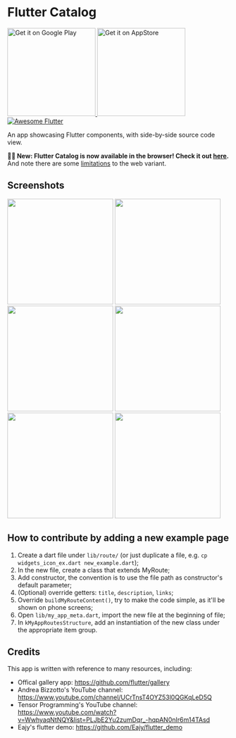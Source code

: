 # Flutter Catalog 

<a href='https://play.google.com/store/apps/details?id=io.github.x_wei.flutter_catalog'>
  <img alt='Get it on Google Play' src='https://play.google.com/intl/en_us/badges/images/generic/en_badge_web_generic.png' width='200'/>
</a>

<a href="https://apps.apple.com/app/id1602928862">
  <img alt='Get it on AppStore' src='https://developer.apple.com/news/images/download-on-the-app-store-badge.png' width='200'>
</a>

<a href="https://github.com/Solido/awesome-flutter#components">
   <img alt="Awesome Flutter" src="https://img.shields.io/badge/Awesome-Flutter-blue.svg?longCache=true&style=flat-square" />
</a>

An app showcasing Flutter components, with side-by-side source code view.

**🚀🚀 New: Flutter Catalog is now available in the browser! Check it out [here](https://x-wei.github.io/flutter_catalog/).**
And note there are some [limitations](https://github.com/X-Wei/flutter_catalog/issues/31#issuecomment-615964713) to the web variant.

## Screenshots

<img src="screenshots/Screenshot_1546722517.png" width="240px" />
<img src="screenshots/Screenshot_1541613187.png" width="240px" />
<img src="screenshots/Screenshot_1541613193.png" width="240px" />
<img src="screenshots/Screenshot_1541613197.png" width="240px" />
<img src="screenshots/Screenshot_1546722832.png" width="240px" />
<img src="screenshots/Screenshot_1546722852.png" width="240px" />


## How to contribute by adding a new example page

1. Create a dart file under `lib/route/` (or just duplicate a file, e.g. `cp widgets_icon_ex.dart new_example.dart`);
2. In the new file, create a class that extends MyRoute;
3. Add  constructor, the convention is to use the file path as constructor's default parameter;
4. (Optional) override getters: `title`, `description`, `links`;
5. Override `buildMyRouteContent()`, try to make the code simple, as it'll be shown on phone screens;
6. Open `lib/my_app_meta.dart`, import the new file at the beginning of file;
7. In `kMyAppRoutesStructure`, add an instantiation of the new class under the appropriate item group.

## Credits

This app is written with reference to many resources, including:

* Offical gallery app: https://github.com/flutter/gallery
* Andrea Bizzotto's YouTube channel: https://www.youtube.com/channel/UCrTnsT4OYZ53l0QGKqLeD5Q
* Tensor Programming's YouTube channel: https://www.youtube.com/watch?v=WwhyaqNtNQY&list=PLJbE2Yu2zumDqr_-hqpAN0nIr6m14TAsd
* Eajy's flutter demo: https://github.com/Eajy/flutter_demo
